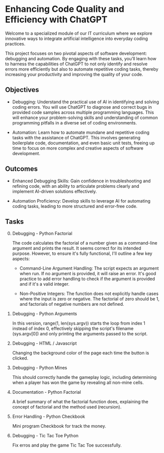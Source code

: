 # Enhancing Code Quality and Efficiency with ChatGPT

Welcome to a specialized module of our IT curriculum where we explore innovative ways to integrate artificial intelligence into everyday coding practices.

This project focuses on two pivotal aspects of software development: debugging and automation. By engaging with these tasks, you’ll learn how to harness the capabilities of ChatGPT to not only identify and resolve errors more efficiently but also to automate repetitive coding tasks, thereby increasing your productivity and improving the quality of your code.

## Objectives

 * Debugging: Understand the practical use of AI in identifying and solving coding errors. You will use ChatGPT to diagnose and correct bugs in provided code samples across multiple programming languages. This will enhance your problem-solving skills and understanding of common programming pitfalls in a diverse set of coding environments.

 * Automation: Learn how to automate mundane and repetitive coding tasks with the assistance of ChatGPT. This involves generating boilerplate code, documentation, and even basic unit tests, freeing up time to focus on more complex and creative aspects of software development.

## Outcomes

 * Enhanced Debugging Skills: Gain confidence in troubleshooting and refining code, with an ability to articulate problems clearly and implement AI-driven solutions effectively.

 * Automation Proficiency: Develop skills to leverage AI for automating coding tasks, leading to more structured and error-free code.

## Tasks

0. Debugging - Python Factorial

    The code calculates the factorial of a number given as a command-line argument and prints the result. It seems correct for its intended purpose. However, to ensure it's fully functional, I'll outline a few key aspects:

     * Command-Line Argument Handling: The script expects an argument when run. If no argument is provided, it will raise an error. It's good practice to add error handling to check if the argument is provided and if it's a valid integer.

     * Non-Positive Integers: The function does not explicitly handle cases where the input is zero or negative. The factorial of zero should be 1, and factorials of negative numbers are not defined.

1. Debugging - Python Arguments

    In this version, range(1, len(sys.argv)) starts the loop from index 1 instead of index 0, effectively skipping the script's filename (sys.argv[0]) and only printing the arguments passed to the script.

2. Debugging - HTML / Javascript

    Changing the background color of the page each time the button is clicked.

3. Debugging - Python Mines

    This should correctly handle the gameplay logic, including determining when a player has won the game by revealing all non-mine cells.

4. Documentation - Python Factorial

    A brief summary of what the factorial function does, explaining the concept of factorial and the method used (recursion).

5. Error Handling - Python Checkbook

    Mini program Checkbook for track the money. 

6. Debugging - Tic Tac Toe Python

    Fix erros and play the game Tic Tac Toe successfully. 

